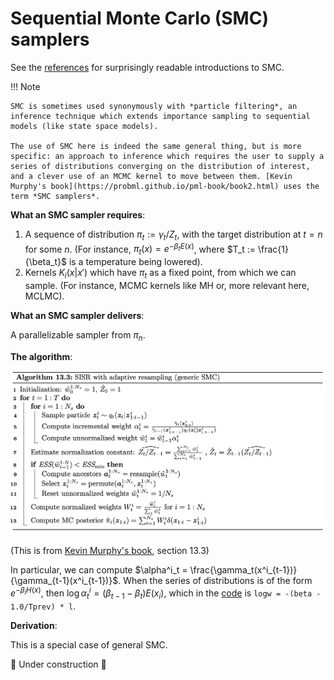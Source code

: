 # Sequential Monte Carlo (SMC) samplers

See the [references](/references/#sequential-monte-carlo-samplers) for surprisingly readable introductions to SMC.

!!! Note 

    SMC is sometimes used synonymously with *particle filtering*, an inference technique which extends importance sampling to sequential models (like state space models).

    The use of SMC here is indeed the same general thing, but is more specific: an approach to inference which requires the user to supply a series of distributions converging on the distribution of interest, and a clever use of an MCMC kernel to move between them. [Kevin Murphy's book](https://probml.github.io/pml-book/book2.html) uses the term *SMC samplers*.

**What an SMC sampler requires**:

1. A sequence of distribution $\pi_t := \gamma_t/Z_t$, with the target distribution at $t=n$ for some $n$. (For instance, $\pi_t(x) = e^{-\beta_t E(x)}$, where $T_t := \frac{1}{\beta_t}$ is a temperature being lowered).
2. Kernels $K_i(x|x')$ which have $\pi_t$ as a fixed point, from which we can sample. (For instance, MCMC kernels like MH or, more relevant here, MCLMC).

**What an SMC sampler delivers**:

A parallelizable sampler from $\pi_n$.
 
**The algorithm**:

![](img/smc.png)

(This is from [Kevin Murphy's book](https://probml.github.io/pml-book/book2.html), section 13.3)

In particular, we can compute $\alpha^i_t = \frac{\gamma_t(x^i_{t-1})}{\gamma_{t-1}(x^i_{t-1})}$. When the series of distributions is of the form $e^{-\beta_i H(x)}$, then $\log \alpha^i_t = (\beta_{t-1}-\beta_t)E(x_i)$, which in the [code](https://github.com/JakobRobnik/MicroCanonicalHMC/blob/master/sampling/smc.py) is `logw = -(beta - 1.0/Tprev) * l`.

<!-- ESS above refers to the *effective sample size*, which here is defined $ESS_t =: \frac{E_{\pi_t} [𝑤(𝜃)]^2}{E_{\pi_t} [𝑤(𝜃)^2]}$ -->

**Derivation**:

This is a special case of general SMC.

🚧 Under construction 🚧

